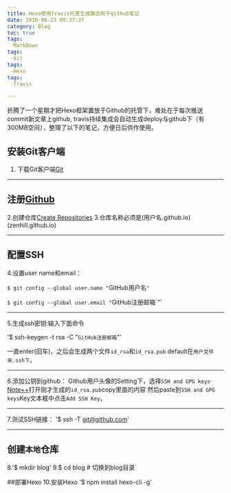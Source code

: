 ```yaml
---
title: Hexo使用travis托管生成静态网于github笔记
date: 2016-06-23 00:37:37
category: Blog
toc: true
tags:
 -MarkDown
tags:
 -Git
tags:
 -Hexo
tags:
 -Travis

---
```

折腾了一个星期才把Hexo框架置放于Github的托管下，难处在于每次推送commit新文章上github,
travis持续集成会自动生成deploy与github下（有300MB空间），整理了以下的笔记，方便日后供作使用。
<!-- more -->
## 安装Git客户端
1. 下载Git客户端[Git](https://git-scm.com/)

---
## 注册[Github](https://github.com/)
2.创建仓库[Create Repositories](https://github.com/new)
3.仓库名称必须是(用户名.github.io)(zenhill.github.io)

---
## 配置SSH
4.设置user name和email：

`$ git config --global user.name "`GitHub用户名`"`

 `$ git config --global user.email "`GitHub注册邮箱`"'

 ---
 5.生成ssh密钥:输入下面命令

 '$ ssh-keygen -t rsa -C "`GitHub注册邮箱`"'

 一直enter(回车)，之后会生成两个文件`id_rsa`和`id_rsa.pub`
 default在`用户文件夹.ssh下`。

---
 6.添加公钥到github：
 Github用户头像的Setting下，选择`SSH and GPG keys`·
 [Note++](https://notepad-plus-plus.org/)打开刚才生成的`id_rsa.pub`copy里面的内容
 然后paste到`SSH and GPG keys`Key文本框中点击`Add SSH Key`。

 ---
7.测试SSH链接：
'$ ssh -T git@github.com'

---
## 创建`本地`仓库

8.'$ mkdir blog'
9.$ cd blog # 切换到blog目录`

##部署Hexo
10.安装Hexo
'$ npm install hexo-cli -g'
